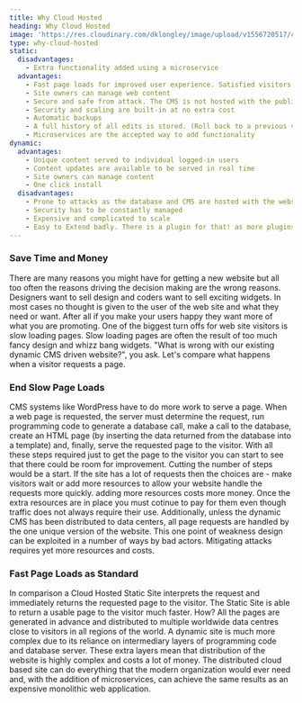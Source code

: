 ```yaml
---
title: Why Cloud Hosted	
heading: Why Cloud Hosted
image: 'https://res.cloudinary.com/dklongley/image/upload/v1556720517/chart.jpg'
type: why-cloud-hosted
static:
  disadvantages:
    - Extra functionality added using a microservice
  advantages:
    - Fast page loads for improved user experience. Satisfied visitors reward you with higher engagement
    - Site owners can manage web content
    - Secure and safe from attack. The CMS is not hosted with the public facing website.
    - Security and scaling are built-in at no extra cost
    - Automatic backups
    - A full history of all edits is stored. (Roll back to a previous version of your website in a couple of clicks.)
    - Microservices are the accepted way to add functionality
dynamic:
  advantages:
    - Unique content served to individual logged-in users 
    - Content updates are available to be served in real time
    - Site owners can manage content
    - One click install
  disadvantages:
    - Prone to attacks as the database and CMS are hosted with the website
    - Security has to be constantly managed
    - Expensive and complicated to scale
    - Easy to Extend badly. There is a plugin for that! as more plugins are added to a WordPress install more time is required for pages to load and more targets for hackers.	
---
```



### Save Time and Money
There are many reasons you might have for getting a new website but all too often the reasons driving the decision making are the wrong reasons. Designers want to sell design and coders want to sell exciting widgets. In most cases no thought is given to the user of the web site and what they need or want. After all if you make your users happy they want more of what you are promoting. One of the biggest turn offs for web site visitors is slow loading pages. Slow loading pages are often the result of too much fancy design and whizz bang widgets.
"What is wrong with our existing dynamic CMS driven website?", you ask. Let's compare what happens when a visitor requests a page.
### End Slow Page Loads
CMS systems like WordPress have to do more work to serve a page. When a web page is requested, the server must determine the request, run programming code to generate a database call, make a call to the database, create an HTML page (by inserting the data returned from the database into a template) and, finally, serve the requested page to the visitor. With all these steps required just to get the page to the visitor you can start to see that there could be room for improvement. Cutting the number of steps would be a start.
If the site has a lot of requests then the choices are - make visitors wait or add more resources to allow your website handle the requests more quickly. adding more resources costs more money. Once the extra resources are in place you must cotinue to pay for them even though traffic does not always require their use. Additionally, unless the dynamic CMS has been distributed to data centers, all page requests are handled by the one unique version of the website. This one point of weakness design can be exploited in a number of ways by bad actors. Mitigating attacks requires yet more resources and costs. 
### Fast Page Loads as Standard
In comparison a Cloud Hosted Static Site interprets the request and immediately returns the requested page to the visitor. The Static Site is able to return a usable page to the visitor much faster. How? All the pages are generated in advance and distributed to multiple worldwide data centres close to visitors in all regions of the world. 
A dynamic site is much more complex due to its reliance on intermediary layers of programming code and database server. These extra layers mean that distribution of the website is highly complex and costs a lot of money.
The distributed cloud based site can do everything that the modern organization would ever need and, with the addition of microservices, can achieve the same results as an expensive monolithic web application.

